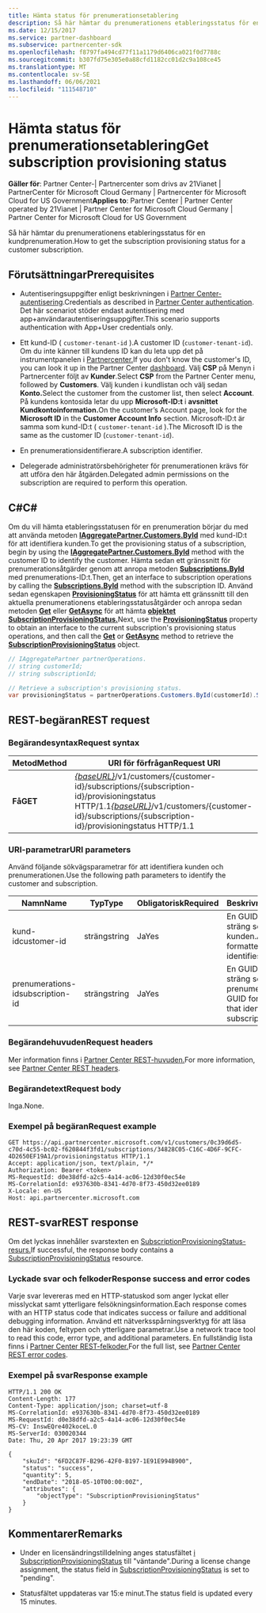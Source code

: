 ```yaml
---
title: Hämta status för prenumerationsetablering
description: Så här hämtar du prenumerationens etableringsstatus för en kundprenumeration.
ms.date: 12/15/2017
ms.service: partner-dashboard
ms.subservice: partnercenter-sdk
ms.openlocfilehash: f8797fa494cd77f11a1179d6406ca021f0d7788c
ms.sourcegitcommit: b307fd75e305e0a88cfd1182cc01d2c9a108ce45
ms.translationtype: MT
ms.contentlocale: sv-SE
ms.lasthandoff: 06/06/2021
ms.locfileid: "111548710"
---
```

# <a name="get-subscription-provisioning-status"></a><span data-ttu-id="1a2b4-103">Hämta status för prenumerationsetablering</span><span class="sxs-lookup"><span data-stu-id="1a2b4-103">Get subscription provisioning status</span></span>

<span data-ttu-id="1a2b4-104">**Gäller för**: Partner Center-| Partnercenter som drivs av 21Vianet | PartnerCenter för Microsoft Cloud Germany | Partnercenter för Microsoft Cloud for US Government</span><span class="sxs-lookup"><span data-stu-id="1a2b4-104">**Applies to**: Partner Center | Partner Center operated by 21Vianet | Partner Center for Microsoft Cloud Germany | Partner Center for Microsoft Cloud for US Government</span></span>

<span data-ttu-id="1a2b4-105">Så här hämtar du prenumerationens etableringsstatus för en kundprenumeration.</span><span class="sxs-lookup"><span data-stu-id="1a2b4-105">How to get the subscription provisioning status for a customer subscription.</span></span>

## <a name="prerequisites"></a><span data-ttu-id="1a2b4-106">Förutsättningar</span><span class="sxs-lookup"><span data-stu-id="1a2b4-106">Prerequisites</span></span>

- <span data-ttu-id="1a2b4-107">Autentiseringsuppgifter enligt beskrivningen i [Partner Center-autentisering](partner-center-authentication.md).</span><span class="sxs-lookup"><span data-stu-id="1a2b4-107">Credentials as described in [Partner Center authentication](partner-center-authentication.md).</span></span> <span data-ttu-id="1a2b4-108">Det här scenariot stöder endast autentisering med app+användarautentiseringsuppgifter.</span><span class="sxs-lookup"><span data-stu-id="1a2b4-108">This scenario supports authentication with App+User credentials only.</span></span>

- <span data-ttu-id="1a2b4-109">Ett kund-ID ( `customer-tenant-id` ).</span><span class="sxs-lookup"><span data-stu-id="1a2b4-109">A customer ID (`customer-tenant-id`).</span></span> <span data-ttu-id="1a2b4-110">Om du inte känner till kundens ID kan du leta upp det på instrumentpanelen i [Partnercenter.](https://partner.microsoft.com/dashboard)</span><span class="sxs-lookup"><span data-stu-id="1a2b4-110">If you don't know the customer's ID, you can look it up in the Partner Center [dashboard](https://partner.microsoft.com/dashboard).</span></span> <span data-ttu-id="1a2b4-111">Välj **CSP** på Menyn i Partnercenter följt av **Kunder**.</span><span class="sxs-lookup"><span data-stu-id="1a2b4-111">Select **CSP** from the Partner Center menu, followed by **Customers**.</span></span> <span data-ttu-id="1a2b4-112">Välj kunden i kundlistan och välj sedan **Konto.**</span><span class="sxs-lookup"><span data-stu-id="1a2b4-112">Select the customer from the customer list, then select **Account**.</span></span> <span data-ttu-id="1a2b4-113">På kundens kontosida letar du upp **Microsoft-ID:t** i **avsnittet Kundkontoinformation.**</span><span class="sxs-lookup"><span data-stu-id="1a2b4-113">On the customer’s Account page, look for the **Microsoft ID** in the **Customer Account Info** section.</span></span> <span data-ttu-id="1a2b4-114">Microsoft-ID:t är samma som kund-ID:t ( `customer-tenant-id` ).</span><span class="sxs-lookup"><span data-stu-id="1a2b4-114">The Microsoft ID is the same as the customer ID  (`customer-tenant-id`).</span></span>

- <span data-ttu-id="1a2b4-115">En prenumerationsidentifierare.</span><span class="sxs-lookup"><span data-stu-id="1a2b4-115">A subscription identifier.</span></span>

- <span data-ttu-id="1a2b4-116">Delegerade administratörsbehörigheter för prenumerationen krävs för att utföra den här åtgärden.</span><span class="sxs-lookup"><span data-stu-id="1a2b4-116">Delegated admin permissions on the subscription are required to perform this operation.</span></span>

## <a name="c"></a><span data-ttu-id="1a2b4-117">C\#</span><span class="sxs-lookup"><span data-stu-id="1a2b4-117">C\#</span></span>

<span data-ttu-id="1a2b4-118">Om du vill hämta etableringsstatusen för en prenumeration börjar du med att använda metoden [**IAggregatePartner.Customers.ById**](/dotnet/api/microsoft.store.partnercenter.customers.icustomercollection.byid) med kund-ID:t för att identifiera kunden.</span><span class="sxs-lookup"><span data-stu-id="1a2b4-118">To get the provisioning status of a subscription, begin by using the [**IAggregatePartner.Customers.ById**](/dotnet/api/microsoft.store.partnercenter.customers.icustomercollection.byid) method with the customer ID to identify the customer.</span></span> <span data-ttu-id="1a2b4-119">Hämta sedan ett gränssnitt för prenumerationsåtgärder genom att anropa metoden [**Subscriptions.ById**](/dotnet/api/microsoft.store.partnercenter.customerusers.icustomerusercollection.byid) med prenumerations-ID:t.</span><span class="sxs-lookup"><span data-stu-id="1a2b4-119">Then, get an interface to subscription operations by calling the [**Subscriptions.ById**](/dotnet/api/microsoft.store.partnercenter.customerusers.icustomerusercollection.byid) method with the subscription ID.</span></span> <span data-ttu-id="1a2b4-120">Använd sedan egenskapen [**ProvisioningStatus**](/dotnet/api/microsoft.store.partnercenter.subscriptions.isubscription.provisioningstatus) för att hämta ett gränssnitt till den aktuella prenumerationens etableringsstatusåtgärder och anropa sedan metoden [**Get**](/dotnet/api/microsoft.store.partnercenter.subscriptions.isubscriptionprovisioningstatus.get) eller [**GetAsync**](/dotnet/api/microsoft.store.partnercenter.subscriptions.isubscriptionprovisioningstatus.getasync) för att hämta [**objektet SubscriptionProvisioningStatus.**](/dotnet/api/microsoft.store.partnercenter.models.subscriptions.subscriptionprovisioningstatus)</span><span class="sxs-lookup"><span data-stu-id="1a2b4-120">Next, use the [**ProvisioningStatus**](/dotnet/api/microsoft.store.partnercenter.subscriptions.isubscription.provisioningstatus) property to obtain an interface to the current subscription's provisioning status operations, and then call the [**Get**](/dotnet/api/microsoft.store.partnercenter.subscriptions.isubscriptionprovisioningstatus.get) or [**GetAsync**](/dotnet/api/microsoft.store.partnercenter.subscriptions.isubscriptionprovisioningstatus.getasync) method to retrieve the [**SubscriptionProvisioningStatus**](/dotnet/api/microsoft.store.partnercenter.models.subscriptions.subscriptionprovisioningstatus) object.</span></span>

``` csharp
// IAggregatePartner partnerOperations.
// string customerId;
// string subscriptionId;

// Retrieve a subscription's provisioning status.
var provisioningStatus = partnerOperations.Customers.ById(customerId).Subscriptions.ById(subscriptionID).ProvisioningStatus.Get();
```

## <a name="rest-request"></a><span data-ttu-id="1a2b4-121">REST-begäran</span><span class="sxs-lookup"><span data-stu-id="1a2b4-121">REST request</span></span>

### <a name="request-syntax"></a><span data-ttu-id="1a2b4-122">Begärandesyntax</span><span class="sxs-lookup"><span data-stu-id="1a2b4-122">Request syntax</span></span>

| <span data-ttu-id="1a2b4-123">Metod</span><span class="sxs-lookup"><span data-stu-id="1a2b4-123">Method</span></span>  | <span data-ttu-id="1a2b4-124">URI för förfrågan</span><span class="sxs-lookup"><span data-stu-id="1a2b4-124">Request URI</span></span>                                                                                                                        |
|---------|------------------------------------------------------------------------------------------------------------------------------------|
| <span data-ttu-id="1a2b4-125">**Få**</span><span class="sxs-lookup"><span data-stu-id="1a2b4-125">**GET**</span></span> | <span data-ttu-id="1a2b4-126">[*{baseURL}*](partner-center-rest-urls.md)/v1/customers/{customer-id}/subscriptions/{subscription-id}/provisioningstatus HTTP/1.1</span><span class="sxs-lookup"><span data-stu-id="1a2b4-126">[*{baseURL}*](partner-center-rest-urls.md)/v1/customers/{customer-id}/subscriptions/{subscription-id}/provisioningstatus HTTP/1.1</span></span> |

### <a name="uri-parameters"></a><span data-ttu-id="1a2b4-127">URI-parametrar</span><span class="sxs-lookup"><span data-stu-id="1a2b4-127">URI parameters</span></span>

<span data-ttu-id="1a2b4-128">Använd följande sökvägsparametrar för att identifiera kunden och prenumerationen.</span><span class="sxs-lookup"><span data-stu-id="1a2b4-128">Use the following path parameters to identify the customer and subscription.</span></span>

| <span data-ttu-id="1a2b4-129">Namn</span><span class="sxs-lookup"><span data-stu-id="1a2b4-129">Name</span></span>            | <span data-ttu-id="1a2b4-130">Typ</span><span class="sxs-lookup"><span data-stu-id="1a2b4-130">Type</span></span>   | <span data-ttu-id="1a2b4-131">Obligatorisk</span><span class="sxs-lookup"><span data-stu-id="1a2b4-131">Required</span></span> | <span data-ttu-id="1a2b4-132">Beskrivning</span><span class="sxs-lookup"><span data-stu-id="1a2b4-132">Description</span></span>                                               |
|-----------------|--------|----------|-----------------------------------------------------------|
| <span data-ttu-id="1a2b4-133">kund-id</span><span class="sxs-lookup"><span data-stu-id="1a2b4-133">customer-id</span></span>     | <span data-ttu-id="1a2b4-134">sträng</span><span class="sxs-lookup"><span data-stu-id="1a2b4-134">string</span></span> | <span data-ttu-id="1a2b4-135">Ja</span><span class="sxs-lookup"><span data-stu-id="1a2b4-135">Yes</span></span>      | <span data-ttu-id="1a2b4-136">En GUID-formaterad sträng som identifierar kunden.</span><span class="sxs-lookup"><span data-stu-id="1a2b4-136">A GUID formatted string that identifies the customer.</span></span>     |
| <span data-ttu-id="1a2b4-137">prenumerations-id</span><span class="sxs-lookup"><span data-stu-id="1a2b4-137">subscription-id</span></span> | <span data-ttu-id="1a2b4-138">sträng</span><span class="sxs-lookup"><span data-stu-id="1a2b4-138">string</span></span> | <span data-ttu-id="1a2b4-139">Ja</span><span class="sxs-lookup"><span data-stu-id="1a2b4-139">Yes</span></span>      | <span data-ttu-id="1a2b4-140">En GUID-formaterad sträng som identifierar prenumerationen.</span><span class="sxs-lookup"><span data-stu-id="1a2b4-140">A GUID formatted string that identifies the subscription.</span></span> |

### <a name="request-headers"></a><span data-ttu-id="1a2b4-141">Begärandehuvuden</span><span class="sxs-lookup"><span data-stu-id="1a2b4-141">Request headers</span></span>

<span data-ttu-id="1a2b4-142">Mer information finns i [Partner Center REST-huvuden.](headers.md)</span><span class="sxs-lookup"><span data-stu-id="1a2b4-142">For more information, see [Partner Center REST headers](headers.md).</span></span>

### <a name="request-body"></a><span data-ttu-id="1a2b4-143">Begärandetext</span><span class="sxs-lookup"><span data-stu-id="1a2b4-143">Request body</span></span>

<span data-ttu-id="1a2b4-144">Inga.</span><span class="sxs-lookup"><span data-stu-id="1a2b4-144">None.</span></span>

### <a name="request-example"></a><span data-ttu-id="1a2b4-145">Exempel på begäran</span><span class="sxs-lookup"><span data-stu-id="1a2b4-145">Request example</span></span>

```http
GET https://api.partnercenter.microsoft.com/v1/customers/0c39d6d5-c70d-4c55-bc02-f620844f3fd1/subscriptions/34828C05-C16C-4D6F-9CFC-4D2650EF19A1/provisioningstatus HTTP/1.1
Accept: application/json, text/plain, */*
Authorization: Bearer <token>
MS-RequestId: d0e38dfd-a2c5-4a14-ac06-12d30f0ec54e
MS-CorrelationId: e937630b-8341-4d70-8f73-450d32ee0189
X-Locale: en-US
Host: api.partnercenter.microsoft.com
```

## <a name="rest-response"></a><span data-ttu-id="1a2b4-146">REST-svar</span><span class="sxs-lookup"><span data-stu-id="1a2b4-146">REST response</span></span>

<span data-ttu-id="1a2b4-147">Om det lyckas innehåller svarstexten en [SubscriptionProvisioningStatus-resurs.](subscription-resources.md#subscriptionprovisioningstatus)</span><span class="sxs-lookup"><span data-stu-id="1a2b4-147">If successful, the response body contains a [SubscriptionProvisioningStatus](subscription-resources.md#subscriptionprovisioningstatus) resource.</span></span>

### <a name="response-success-and-error-codes"></a><span data-ttu-id="1a2b4-148">Lyckade svar och felkoder</span><span class="sxs-lookup"><span data-stu-id="1a2b4-148">Response success and error codes</span></span>

<span data-ttu-id="1a2b4-149">Varje svar levereras med en HTTP-statuskod som anger lyckat eller misslyckat samt ytterligare felsökningsinformation.</span><span class="sxs-lookup"><span data-stu-id="1a2b4-149">Each response comes with an HTTP status code that indicates success or failure and additional debugging information.</span></span> <span data-ttu-id="1a2b4-150">Använd ett nätverksspårningsverktyg för att läsa den här koden, feltypen och ytterligare parametrar.</span><span class="sxs-lookup"><span data-stu-id="1a2b4-150">Use a network trace tool to read this code, error type, and additional parameters.</span></span> <span data-ttu-id="1a2b4-151">En fullständig lista finns i [Partner Center REST-felkoder.](error-codes.md)</span><span class="sxs-lookup"><span data-stu-id="1a2b4-151">For the full list, see [Partner Center REST error codes](error-codes.md).</span></span>

### <a name="response-example"></a><span data-ttu-id="1a2b4-152">Exempel på svar</span><span class="sxs-lookup"><span data-stu-id="1a2b4-152">Response example</span></span>

```http
HTTP/1.1 200 OK
Content-Length: 177
Content-Type: application/json; charset=utf-8
MS-CorrelationId: e937630b-8341-4d70-8f73-450d32ee0189
MS-RequestId: d0e38dfd-a2c5-4a14-ac06-12d30f0ec54e
MS-CV: InswEQre402koceL.0
MS-ServerId: 030020344
Date: Thu, 20 Apr 2017 19:23:39 GMT

{
    "skuId": "6FD2C87F-B296-42F0-B197-1E91E994B900",
    "status": "success",
    "quantity": 5,
    "endDate": "2018-05-10T00:00:00Z",
    "attributes": {
        "objectType": "SubscriptionProvisioningStatus"
    }
}
```

## <a name="remarks"></a><span data-ttu-id="1a2b4-153">Kommentarer</span><span class="sxs-lookup"><span data-stu-id="1a2b4-153">Remarks</span></span>

- <span data-ttu-id="1a2b4-154">Under en licensändringstilldelning anges statusfältet [i SubscriptionProvisioningStatus](subscription-resources.md#subscriptionprovisioningstatus) till "väntande".</span><span class="sxs-lookup"><span data-stu-id="1a2b4-154">During a license change assignment, the status field in [SubscriptionProvisioningStatus](subscription-resources.md#subscriptionprovisioningstatus) is set to "pending".</span></span>

- <span data-ttu-id="1a2b4-155">Statusfältet uppdateras var 15:e minut.</span><span class="sxs-lookup"><span data-stu-id="1a2b4-155">The status field is updated every 15 minutes.</span></span>
